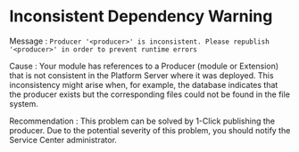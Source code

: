# Inconsistent Dependency Warning

Message
:   `Producer '<producer>' is inconsistent. Please republish '<producer>' in order to prevent runtime errors`

Cause
:   Your module has references to a Producer (module or Extension) that is not consistent in the Platform Server where it was deployed. This inconsistency might arise when, for example, the database indicates that the producer exists but the corresponding files could not be found in the file system.

Recommendation
:   This problem can be solved by 1-Click publishing the producer. Due to the potential severity of this problem, you should notify the Service Center administrator.
